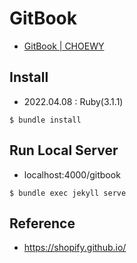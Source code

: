 # GitBook

- [GitBook | CHOEWY](https://choewy.github.io/gitbook/)

## Install

- 2022.04.08 : Ruby(3.1.1)

```
$ bundle install
```

## Run Local Server

- localhost:4000/gitbook

```
$ bundle exec jekyll serve
```

## Reference

- https://shopify.github.io/
